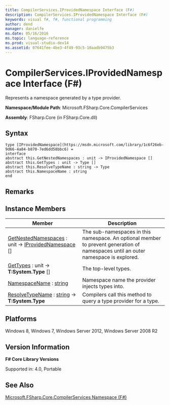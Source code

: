```yaml
---
title: CompilerServices.IProvidedNamespace Interface (F#)
description: CompilerServices.IProvidedNamespace Interface (F#)
keywords: visual f#, f#, functional programming
author: dend
manager: danielfe
ms.date: 05/16/2016
ms.topic: language-reference
ms.prod: visual-studio-dev14
ms.assetid: 07641fee-4be3-4f49-93c5-10aadb9475b3 
---
```


# CompilerServices.IProvidedNamespace Interface (F#)

Represents a namespace generated by a type provider.

**Namespace/Module Path**: Microsoft.FSharp.Core.CompilerServices

**Assembly**: FSharp.Core (in FSharp.Core.dll)


## Syntax

```
type [IProvidedNamespace](https://msdn.microsoft.com/library/1c6f26eb-9d66-4a84-b870-7ed6dd58bbc6) =
interface
abstract this.GetNestedNamespaces : unit -> IProvidedNamespace []
abstract this.GetTypes : unit -> Type []
abstract this.ResolveTypeName : string -> Type
abstract this.NamespaceName : string
end
```

## Remarks

## Instance Members


|Member|Description|
|------|-----------|
|[GetNestedNamespaces](https://msdn.microsoft.com/library/db115ed5-fa4b-477e-85ed-73bf22af5065) : unit -&gt; [IProvidedNamespace](https://msdn.microsoft.com/library/1c6f26eb-9d66-4a84-b870-7ed6dd58bbc6) []|The sub-namespaces in this namespace. An optional member to prevent generation of namespaces until an outer namespace is explored.|
|[GetTypes](https://msdn.microsoft.com/library/1223b112-1193-4373-9370-eaef77b2d773) : unit -&gt; **T:System.Type** []|The top-level types.|
|[NamespaceName](https://msdn.microsoft.com/library/6df26f65-39bb-45b6-9556-78848df8e974) : [string](https://msdn.microsoft.com/library/12b97856-ec80-4f70-a018-afb0753f755a)|Namespace name the provider injects types into.|
|[ResolveTypeName](https://msdn.microsoft.com/library/a2ae63b1-9acf-45a1-91b8-132e5759aa2e) : [string](https://msdn.microsoft.com/library/12b97856-ec80-4f70-a018-afb0753f755a) -&gt; **T:System.Type**|Compilers call this method to query a type provider for a type.|

## Platforms
Windows 8, Windows 7, Windows Server 2012, Windows Server 2008 R2


## Version Information
**F# Core Library Versions**

Supported in: 4.0, Portable




## See Also
[Microsoft.FSharp.Core.CompilerServices Namespace &#40;F&#35;&#41;](Microsoft.FSharp.Core.CompilerServices-Namespace-%5BFSharp%5D.md)

